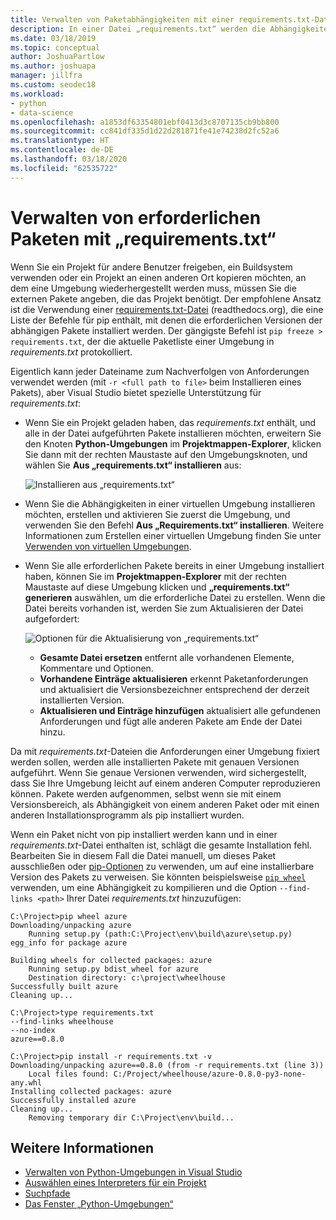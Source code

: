 ```yaml
---
title: Verwalten von Paketabhängigkeiten mit einer requirements.txt-Datei
description: In einer Datei „requirements.txt“ werden die Abhängigkeiten eines Projekts beschrieben. Wenn Sie ein Projekt erhalten, das eine requirements.txt-Datei enthält, können Sie diese Abhängigkeiten ganz einfach in nur einem Schritt installieren.
ms.date: 03/18/2019
ms.topic: conceptual
author: JoshuaPartlow
ms.author: joshuapa
manager: jillfra
ms.custom: seodec18
ms.workload:
- python
- data-science
ms.openlocfilehash: a1853df63354801ebf0413d3c8707135cb9bb800
ms.sourcegitcommit: cc841df335d1d22d281871fe41e74238d2fc52a6
ms.translationtype: HT
ms.contentlocale: de-DE
ms.lasthandoff: 03/18/2020
ms.locfileid: "62535722"
---
```

# <a name="manage-required-packages-with-requirementstxt"></a>Verwalten von erforderlichen Paketen mit „requirements.txt“

Wenn Sie ein Projekt für andere Benutzer freigeben, ein Buildsystem verwenden oder ein Projekt an einen anderen Ort kopieren möchten, an dem eine Umgebung wiederhergestellt werden muss, müssen Sie die externen Pakete angeben, die das Projekt benötigt. Der empfohlene Ansatz ist die Verwendung einer [requirements.txt-Datei](https://pip.readthedocs.org/en/latest/user_guide.html#requirements-files) (readthedocs.org), die eine Liste der Befehle für pip enthält, mit denen die erforderlichen Versionen der abhängigen Pakete installiert werden. Der gängigste Befehl ist `pip freeze > requirements.txt`, der die aktuelle Paketliste einer Umgebung in *requirements.txt* protokolliert.

Eigentlich kann jeder Dateiname zum Nachverfolgen von Anforderungen verwendet werden (mit `-r <full path to file>` beim Installieren eines Pakets), aber Visual Studio bietet spezielle Unterstützung für *requirements.txt*:

- Wenn Sie ein Projekt geladen haben, das *requirements.txt* enthält, und alle in der Datei aufgeführten Pakete installieren möchten, erweitern Sie den Knoten **Python-Umgebungen** im **Projektmappen-Explorer**, klicken Sie dann mit der rechten Maustaste auf den Umgebungsknoten, und wählen Sie **Aus „requirements.txt“ installieren** aus:

    ![Installieren aus „requirements.txt“](media/environments/environments-requirements-txt-install.png)

- Wenn Sie die Abhängigkeiten in einer virtuellen Umgebung installieren möchten, erstellen und aktivieren Sie zuerst die Umgebung, und verwenden Sie den Befehl **Aus „Requirements.txt“ installieren**. Weitere Informationen zum Erstellen einer virtuellen Umgebung finden Sie unter [Verwenden von virtuellen Umgebungen](selecting-a-python-environment-for-a-project.md#use-virtual-environments).

- Wenn Sie alle erforderlichen Pakete bereits in einer Umgebung installiert haben, können Sie im **Projektmappen-Explorer** mit der rechten Maustaste auf diese Umgebung klicken und **„requirements.txt“ generieren** auswählen, um die erforderliche Datei zu erstellen. Wenn die Datei bereits vorhanden ist, werden Sie zum Aktualisieren der Datei aufgefordert:

    ![Optionen für die Aktualisierung von „requirements.txt“](media/environments/environments-requirements-txt-replace.png)

  - **Gesamte Datei ersetzen** entfernt alle vorhandenen Elemente, Kommentare und Optionen.
  - **Vorhandene Einträge aktualisieren** erkennt Paketanforderungen und aktualisiert die Versionsbezeichner entsprechend der derzeit installierten Version.
  - **Aktualisieren und Einträge hinzufügen** aktualisiert alle gefundenen Anforderungen und fügt alle anderen Pakete am Ende der Datei hinzu.

Da mit *requirements.txt*-Dateien die Anforderungen einer Umgebung fixiert werden sollen, werden alle installierten Pakete mit genauen Versionen aufgeführt. Wenn Sie genaue Versionen verwenden, wird sichergestellt, dass Sie Ihre Umgebung leicht auf einem anderen Computer reproduzieren können. Pakete werden aufgenommen, selbst wenn sie mit einem Versionsbereich, als Abhängigkeit von einem anderen Paket oder mit einen anderen Installationsprogramm als pip installiert wurden.

Wenn ein Paket nicht von pip installiert werden kann und in einer *requirements.txt*-Datei enthalten ist, schlägt die gesamte Installation fehl. Bearbeiten Sie in diesem Fall die Datei manuell, um dieses Paket ausschließen oder [pip-Optionen](https://pip.readthedocs.org/en/latest/reference/pip_install.html#requirements-file-format) zu verwenden, um auf eine installierbare Version des Pakets zu verweisen. Sie könnten beispielsweise [`pip wheel`](https://pip.readthedocs.org/en/latest/reference/pip_wheel.html) verwenden, um eine Abhängigkeit zu kompilieren und die Option `--find-links <path>` Ihrer Datei *requirements.txt* hinzuzufügen:

```output
C:\Project>pip wheel azure
Downloading/unpacking azure
    Running setup.py (path:C:\Project\env\build\azure\setup.py) egg_info for package azure

Building wheels for collected packages: azure
    Running setup.py bdist_wheel for azure
    Destination directory: c:\project\wheelhouse
Successfully built azure
Cleaning up...

C:\Project>type requirements.txt
--find-links wheelhouse
--no-index
azure==0.8.0

C:\Project>pip install -r requirements.txt -v
Downloading/unpacking azure==0.8.0 (from -r requirements.txt (line 3))
    Local files found: C:/Project/wheelhouse/azure-0.8.0-py3-none-any.whl
Installing collected packages: azure
Successfully installed azure
Cleaning up...
    Removing temporary dir C:\Project\env\build...
```

## <a name="see-also"></a>Weitere Informationen

- [Verwalten von Python-Umgebungen in Visual Studio](managing-python-environments-in-visual-studio.md)
- [Auswählen eines Interpreters für ein Projekt](selecting-a-python-environment-for-a-project.md)
- [Suchpfade](search-paths.md)
- [Das Fenster „Python-Umgebungen“](python-environments-window-tab-reference.md)

